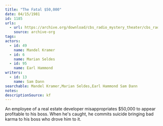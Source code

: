 ```yaml
---
title: "The Fatal $50,000"
date: 04/15/1981
id: 1185
urls: 
  - url: https://archive.org/download/cbs_radio_mystery_theater/cbs_radio_mystery_theater-1151-1200.zip/cbs_radio_mystery_theater-1151-1200%2Fcbsrmt_1185_the_fatal_50000.mp3
    source: archive-org
tags: 
actors:  
  - id: 49
    name: Mandel Kramer  
  - id: 6
    name: Marian Seldes  
  - id: 95
    name: Earl Hammond
writers:  
  - id: 13
    name: Sam Dann
searchable: Mandel Kramer,Marian Seldes,Earl Hammond Sam Dann
notes: 
descriptionSource: kf
---
```

An employee of a real estate developer misappropriates $50,000 to appear profitable to his boss. When he's caught, he commits suicide bringing bad karma to his boss who drove him to it.
